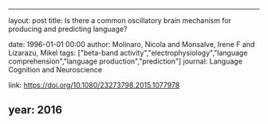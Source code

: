 ---
layout: post
title: Is there a common oscillatory brain mechanism for producing and predicting language?

date: 1996-01-01 00:00
author: Molinaro, Nicola and Monsalve, Irene F and Lizarazu, Mikel
tags: ["beta-band activity","electrophysiology","language comprehension","language production","prediction"]
journal: Language Cognition and Neuroscience

link: https://doi.org/10.1080/23273798.2015.1077978

year: 2016
----